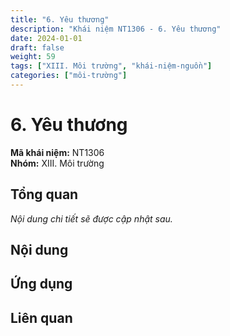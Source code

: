 ```yaml
---
title: "6. Yêu thương"
description: "Khái niệm NT1306 - 6. Yêu thương"
date: 2024-01-01
draft: false
weight: 59
tags: ["XIII. Môi trường", "khái-niệm-nguồn"]
categories: ["môi-trường"]
---
```


# 6. Yêu thương

**Mã khái niệm:** NT1306  
**Nhóm:** XIII. Môi trường

## Tổng quan

*Nội dung chi tiết sẽ được cập nhật sau.*

## Nội dung

<!-- Nội dung chi tiết sẽ được điền vào đây -->

## Ứng dụng

<!-- Cách ứng dụng khái niệm này trong thực tế -->

## Liên quan

<!-- Các khái niệm liên quan khác -->
